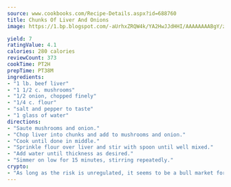 ```yaml
---
source: www.cookbooks.com/Recipe-Details.aspx?id=688760
title: Chunks Of Liver And Onions
image: https://1.bp.blogspot.com/-aUrhxZRQW4k/YA2HwJJdHHI/AAAAAAAABgY/z2R8OXCxqDoBQtRn-q-fHG8g9_G4G1HBwCLcBGAsYHQ/s320/13.png

yield: 7
ratingValue: 4.1
calories: 280 calories
reviewCount: 373
cookTime: PT2H
prepTime: PT38M
ingredients:
- "1 lb. beef liver"
- "1 1/2 c. mushrooms"
- "1/2 onion, chopped finely"
- "1/4 c. flour"
- "salt and pepper to taste"
- "1 glass of water"
directions:
- "Saute mushrooms and onion."
- "Chop liver into chunks and add to mushrooms and onion."
- "Cook until done in middle."
- "Sprinkle flour over liver and stir with spoon until well mixed."
- "Add water until thickness as desired."
- "Simmer on low for 15 minutes, stirring repeatedly."
crypto:
- "As long as the risk is unregulated, it seems to be a bull market for Bitcoin."
---
```

